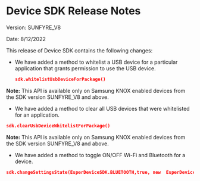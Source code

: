 # Device SDK Release Notes

Version: SUNFYRE_V8

Date: 8/12/2022

This release of Device SDK contains the following changes:

-   We have added a method to whitelist a USB device for a particular application that grants permission to use the USB device.
    
    ```json
    sdk.whitelistUsbDeviceForPackage()
    ```
    
**Note:** This API is available only on Samsung KNOX enabled devices from the SDK version SUNFYRE_V8 and above.

  

-   We have added a method to clear all USB devices that were whitelisted for an application.
    
```json
sdk.clearUsbDeviceWhitelistForPackage()
```

**Note:** This API is available only on Samsung KNOX enabled devices from the SDK version SUNFYRE_V8 and above.

-   We have added a method to toggle ON/OFF Wi-Fi and Bluetooth for a device.
    
```json
sdk.changeSettingsState(EsperDeviceSDK.BLUETOOTH,true, new  EsperDeviceSDK.Callback<Boolean>()
```
